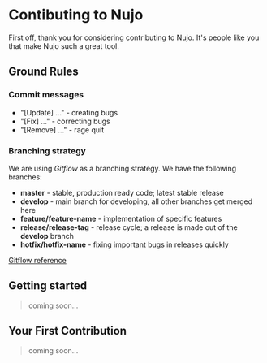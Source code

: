 # Contibuting to Nujo

First off, thank you for considering contributing to Nujo. It's people like you that make Nujo such a great tool.

## Ground Rules

### Commit messages
  - "[Update] ..." - creating bugs
  - "[Fix] ..." - correcting bugs
  - "[Remove] ..." - rage quit

### Branching strategy
We are using *Gitflow* as a branching strategy.
We have the following branches:
  - **master** - stable, production ready code; latest stable release
  - **develop** - main branch for developing, all other branches get merged here
  - **feature/feature-name** - implementation of specific features
  - **release/release-tag** - release cycle; a release is made out of the **develop** branch
  - **hotfix/hotfix-name** - fixing important bugs in releases quickly

[Gitflow reference](https://www.atlassian.com/git/tutorials/comparing-workflows/gitflow-workflow)

## Getting started
>coming soon...

## Your First Contribution
>coming soon...
